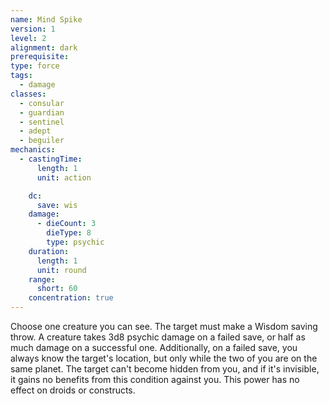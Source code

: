 ```yaml
---
name: Mind Spike
version: 1
level: 2
alignment: dark
prerequisite: 
type: force
tags:
  - damage
classes:
  - consular
  - guardian
  - sentinel
  - adept
  - beguiler
mechanics:
  - castingTime:
      length: 1
      unit: action

    dc:
      save: wis
    damage:
      - dieCount: 3
        dieType: 8
        type: psychic
    duration:
      length: 1
      unit: round
    range:
      short: 60
    concentration: true
---
```

Choose one creature you can see. The target must make a Wisdom saving throw. A creature takes 3d8 psychic damage on a failed save, or half as much damage on a successful one. Additionally, on a failed save, you always know the target's location, but only while the two of you are on the same planet. The target can't become hidden from you, and if it's invisible, it gains no benefits from this condition against you. This power has no effect on droids or constructs.
    